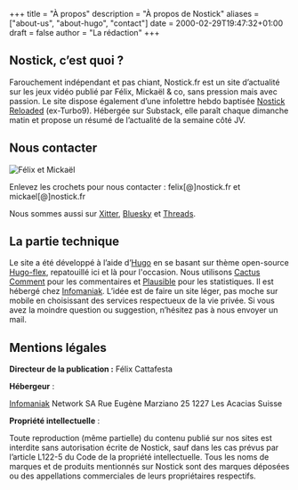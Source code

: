 +++
title = "À propos"
description = "À propos de Nostick"
aliases = ["about-us", "about-hugo", "contact"]
date = 2000-02-29T19:47:32+01:00
draft = false
author = "La rédaction"
+++

## Nostick, c’est quoi ?

Farouchement indépendant et pas chiant, Nostick.fr est un site d’actualité sur les jeux vidéo publié par Félix, Mickaël & co, sans pression mais avec passion. Le site dispose également d’une infolettre hebdo baptisée [Nostick Reloaded](https://reloaded.nostick.fr) (ex-Turbo9). Hébergée sur Substack, elle paraît chaque dimanche matin et propose un résumé de l’actualité de la semaine côté JV.

## Nous contacter

![Félix et Mickaël](mikefelix.png "Félix et Mickaël.")

Enlevez les crochets pour nous contacter : felix[@]nostick.fr et mickael[@]nostick.fr

Nous sommes aussi sur [Xitter](https://twitter.com/Nostick_fr), [Bluesky](https://bsky.app/profile/nostick.bsky.social) et [Threads](https://www.threads.net/@nostick.fr).

## La partie technique

Le site a été développé à l’aide d’[Hugo](https://gohugo.io) en se basant sur thème open-source [Hugo-flex](https://github.com/ldeso/hugo-flex), repatouillé ici et là pour l'occasion. Nous utilisons [Cactus Comment](https://cactus.chat) pour les commentaires et [Plausible](https://plausible.io) pour les statistiques. Il est hébergé chez [Infomaniak](https://www.infomaniak.com/goto/fr/hosting.web?utm_term=5fd3bff1d1501). L’idée est de faire un site léger, pas moche sur mobile en choisissant des services respectueux de la vie privée. Si vous avez la moindre question ou suggestion, n’hésitez pas à nous envoyer un mail.

## Mentions légales

**Directeur de la publication :** Félix Cattafesta

**Hébergeur** :

[Infomaniak](https://www.infomaniak.com/goto/fr/hosting.web?utm_term=5fd3bff1d1501) Network SA
Rue Eugène Marziano 25
1227 Les Acacias
Suisse

**Propriété intellectuelle** :

Toute reproduction (même partielle) du contenu publié sur nos sites est interdite sans autorisation écrite de Nostick, sauf dans les cas prévus par l’article L122-5 du Code de la propriété intellectuelle. Tous les noms de marques et de produits mentionnés sur Nostick sont des marques déposées ou des appellations commerciales de leurs propriétaires respectifs.